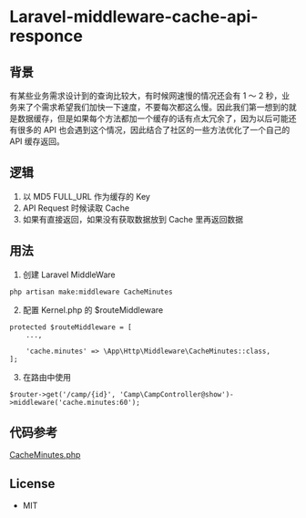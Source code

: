 # Laravel-middleware-cache-api-responce

## 背景

有某些业务需求设计到的查询比较大，有时候网速慢的情况还会有 1 ～ 2 秒，业务来了个需求希望我们加快一下速度，不要每次都这么慢。因此我们第一想到的就是数据缓存，但是如果每个方法都加一个缓存的话有点太冗余了，因为以后可能还有很多的 API 也会遇到这个情况，因此结合了社区的一些方法优化了一个自己的 API 缓存返回。

## 逻辑

1. 以 MD5 FULL_URL 作为缓存的 Key
2. API Request 时候读取 Cache
3. 如果有直接返回，如果没有获取数据放到 Cache 里再返回数据

## 用法

1. 创建 Laravel MiddleWare

```
php artisan make:middleware CacheMinutes
```

2. 配置 Kernel.php 的 $routeMiddleware

```
protected $routeMiddleware = [
    ...,

    'cache.minutes' => \App\Http\Middleware\CacheMinutes::class,
];
```

3. 在路由中使用

```
$router->get('/camp/{id}', 'Camp\CampController@show')->middleware('cache.minutes:60');
```

## 代码参考

[CacheMinutes.php](./Middleware/CacheMinutes.php)

## License

- MIT
